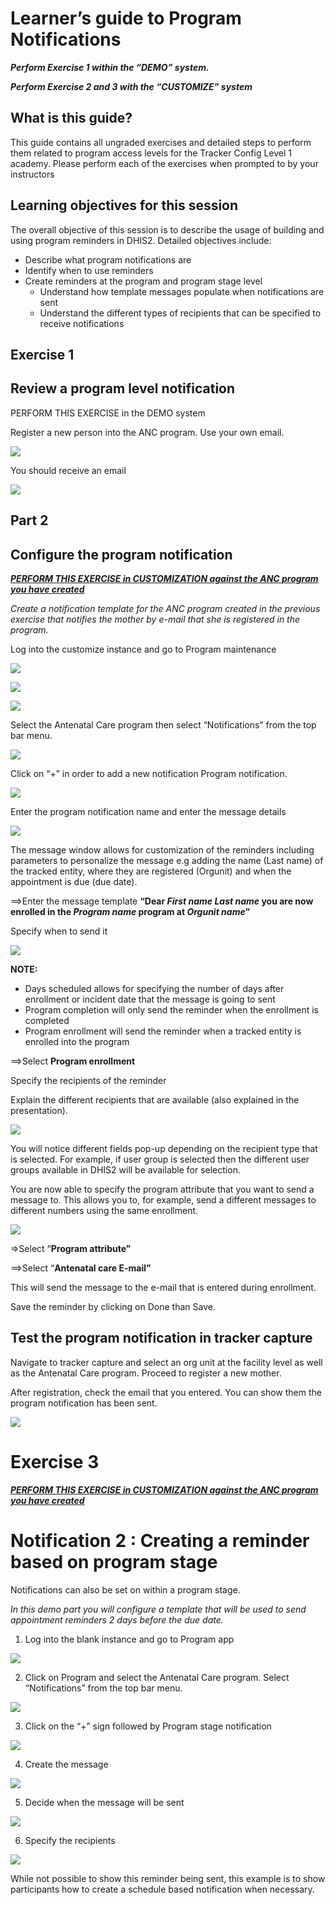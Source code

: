 # **Learner’s guide to Program Notifications**

**_Perform Exercise 1 within the “DEMO” system._**

**_Perform Exercise 2 and 3 with the “CUSTOMIZE” system_**


## What is this guide?

This guide contains all ungraded exercises and detailed steps to perform them related to program access levels for the Tracker Config Level 1 academy. Please perform each of the exercises when prompted to by your instructors


## Learning objectives for this session

The overall objective of this session is to describe the usage of building and using program reminders in DHIS2. Detailed objectives include:

* Describe what program notifications are
* Identify when to use reminders
* Create reminders at the program and program stage level
    * Understand how template messages populate when notifications are sent
    * Understand the different types of recipients that can be specified to receive notifications


## Exercise 1

## Review a program level notification

PERFORM THIS EXERCISE in the DEMO system

Register a new person into the ANC program. Use your own email.

![](Images/programnoti/image7.png)

You should receive an email

![](Images/programnoti/image19.png)

## Part 2

## Configure the program notification

**_<span style="text-decoration:underline;">PERFORM THIS EXERCISE in CUSTOMIZATION against the ANC program you have created</span>_**

_Create a notification template for the ANC program created in the previous exercise that notifies the mother by e-mail that she is registered in the program._

Log into the customize instance and go to Program maintenance

![](Images/programnoti/image6.png)

![](Images/programnoti/image3.png)

![](Images/programnoti/image5.png)

Select the Antenatal Care program then select “Notifications” from the top bar menu.

![](Images/programnoti/image10.png)

Click on “+” in order to add a new
notification Program notification.

![](Images/programnoti/image2.png)

Enter the program notification name and enter the message details

![](Images/programnoti/image14.png)

The message window allows for customization of the reminders including parameters to personalize the message e.g adding the name (Last name) of the tracked entity, where they are registered (Orgunit) and when the appointment is due (due date).

==>Enter the message template  **“Dear _First name_ _Last name_ you are now enrolled in the _Program name_ program at _Orgunit name_”**

Specify when to send it

![](Images/programnoti/image9.png)

    

**NOTE:**



* Days scheduled allows for specifying the number of days after enrollment or incident date that the message is going to sent
* Program completion will only send the reminder when the enrollment is completed
* Program enrollment will send the reminder when a tracked entity is enrolled into the program

==>Select **Program enrollment**

Specify the recipients of the reminder

Explain the different recipients that are available (also explained in the presentation). 

![](Images/programnoti/image8.png)

    
You will notice different fields pop-up depending on the recipient type that is selected. For example, if user group is selected then the different user groups available in DHIS2 will be available for selection.

You are now able to specify the program attribute that you want to send a message to. This allows you to, for example, send a different messages to different numbers using the same enrollment.

![](Images/programnoti/image13.png)

=>Select “**Program attribute”**

==>Select “**Antenatal care E-mail”**

This will send the message to the e-mail that is entered during enrollment.

Save the reminder by clicking on Done than Save.

## **Test the program notification in tracker capture**

Navigate to tracker capture and select an org unit at the facility level as well as the Antenatal Care program. Proceed to register a new mother.

After registration, check the email that you entered. You can show them the program notification has been sent.

![](Images/programnoti/image18.png)


# **Exercise 3**

**_<span style="text-decoration:underline;">PERFORM THIS EXERCISE in CUSTOMIZATION against the ANC program you have created</span>_**

# **Notification 2 : Creating a reminder based on program stage**

Notifications can also be set on within a program stage.

_In this demo part you will configure a template that will be used to send appointment reminders 2 days before the due date._


1. Log into the blank instance and go to Program app


![](Images/programnoti/image17.png)


2. Click on Program and select the Antenatal Care program. Select “Notifications” from the top bar menu.


![](Images/programnoti/image10.png)

3. Click on the “+” sign followed by Program stage notification

![](Images/programnoti/image4.png)

4. Create the message

![](Images/programnoti/image15.png)

5. Decide when the message will be sent

![](Images/programnoti/image12.png)


6. Specify the recipients

![](Images/programnoti/image11.png)

While not possible to show this reminder being sent, this example is to show participants how to create a schedule based notification when necessary. 
